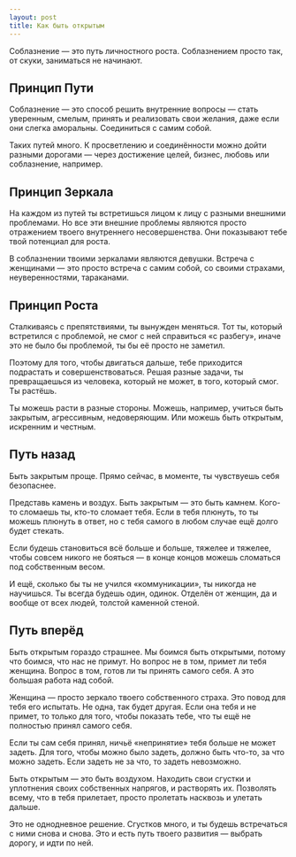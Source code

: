 ```yaml
---
layout: post
title: Как быть открытым
---
```


Соблазнение — это путь личностного роста. Соблазнением просто так, от скуки, заниматься не начинают.

## Принцип Пути

Соблазнение — это способ решить внутренние вопросы — стать уверенным, смелым, принять и реализовать свои желания, даже если они слегка аморальны. Соединиться с самим собой.

Таких путей много. К просветлению и соединённости можно дойти разными дорогами — через достижение целей, бизнес, любовь или соблазнение, например.

## Принцип Зеркала

На каждом из путей ты встретишься лицом к лицу с разными внешними проблемами. Но все эти внешние проблемы являются просто отражением твоего внутреннего несовершенства. Они показывают тебе твой потенциал для роста.

В соблазнении твоими зеркалами являются девушки. Встреча с женщинами — это просто встреча с самим собой, со своими страхами, неуверенностями, тараканами.

## Принцип Роста

Сталкиваясь с препятствиями, ты вынужден меняться. Тот ты, который встретился с проблемой, не смог с ней справиться «с разбегу», иначе это не было бы проблемой, ты бы её просто не заметил.

Поэтому для того, чтобы двигаться дальше, тебе приходится подрастать и совершенствоваться. Решая разные задачи, ты превращаешься из человека, который не может, в того, который смог. Ты растёшь.

Ты можешь расти в разные стороны. Можешь, например, учиться быть закрытым, агрессивным, недоверяющим. Или можешь быть открытым, искренним и честным.

## Путь назад

Быть закрытым проще. Прямо сейчас, в моменте, ты чувствуешь себя безопаснее.

Представь камень и воздух. Быть закрытым — это быть камнем. Кого-то сломаешь ты, кто-то сломает тебя. Если в тебя плюнуть, то ты можешь плюнуть в ответ, но с тебя самого в любом случае ещё долго будет стекать.

Если будешь становиться всё больше и больше, тяжелее и тяжелее, чтобы совсем никого не бояться — в конце концов можешь сломаться под собственным весом.

И ещё, сколько бы ты не учился «коммуникации», ты никогда не научишься. Ты всегда будешь один, одинок. Отделён от женщин, да и вообще от всех людей, толстой каменной стеной.

## Путь вперёд

Быть открытым гораздо страшнее. Мы боимся быть открытыми, потому что боимся, что нас не примут. Но вопрос не в том, примет ли тебя женщина. Вопрос в том, готов ли ты принять самого себя. А это большая работа над собой.

Женщина — просто зеркало твоего собственного страха. Это повод для тебя его испытать. Не одна, так будет другая. Если она тебя и не примет, то только для того, чтобы показать тебе, что ты ещё не полностью принял самого себя.

Если ты сам себя принял, ничьё «непринятие» тебя больше не может задеть. Для того, чтобы можно было задеть, должно быть что-то, за что можно задеть. Если задеть не за что, то задеть невозможно.

Быть открытым — это быть воздухом. Находить свои сгустки и уплотнения своих собственных напрягов, и растворять их. Позволять всему, что в тебя прилетает, просто пролетать насквозь и улетать дальше.

Это не однодневное решение. Сгустков много, и ты будешь встречаться с ними снова и снова. Это и есть путь твоего развития — выбрать дорогу, и идти по ней.

